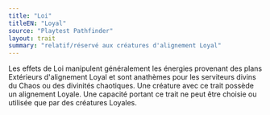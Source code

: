 ```yaml
---
title: "Loi"
titleEN: "Loyal"
source: "Playtest Pathfinder"
layout: trait
summary: "relatif/réservé aux créatures d'alignement Loyal"
---
```

Les effets de Loi manipulent généralement les énergies provenant des plans Extérieurs d'alignement Loyal et sont anathèmes pour les serviteurs divins du Chaos ou des divinités chaotiques. Une créature avec ce trait possède un alignement Loyale. Une capacité portant ce trait ne peut être choisie ou utilisée que par des créatures Loyales.
